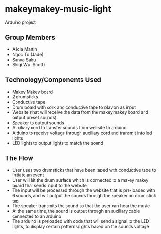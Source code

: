 # makeymakey-music-light
Arduino project
## Group Members
- Alicia Martin
- Ngoc To (Jade)
- Sanya Sabu
- Shiqi Wu (Scott)
## Technology/Components Used
- Makey Makey board
- 2 drumsticks
- Conductive tape 
- Drum board with cork and conductive tape to play on as input
- Website (that will receive the data from the makey makey board and output preset sounds)
- Speaker to output sounds
- Auxiliary cord to transfer sounds from website to arduino
- Arduino to receive voltage through auxiliary cord and transmit into led lights 
- LED lights to output lights to match the sound
## The Flow
- User uses two drumsticks that have been taped with conductive tape to initiate an event
- User will hit the drum surface which is connected to a makey makey board that sends input to the website 
- The input will be processed through the website that is pre-loaded with 6 sounds, and will output the sounds through the speaker on drum stick tap 
- The speaker transmits the sound so that the user can hear the music
- At the same time, the sound is output through an auxiliary cable connected to an arduino  
- The arduino is preloaded with code that will send a signal to the LED lights, to display certain patterns/lights based on the sounds voltage 
